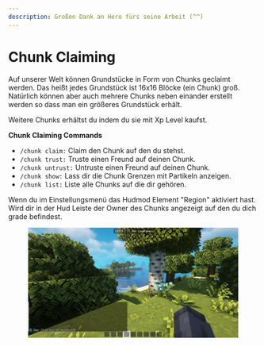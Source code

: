 ```yaml
---
description: Großen Dank an Hero fürs seine Arbeit (^^)
---
```


# Chunk Claiming

Auf unserer Welt können Grundstücke in Form von Chunks geclaimt werden. Das heißt jedes Grundstück ist 16x16 Blöcke (ein Chunk) groß. Natürlich können aber auch mehrere Chunks neben einander erstellt werden so dass man ein größeres Grundstück erhält.

Weitere Chunks erhältst du indem du sie mit Xp Level kaufst.

**Chunk Claiming Commands**&#x20;

* `/chunk claim:`  Claim den Chunk auf den du stehst.
* `/chunk trust:` Truste einen Freund auf deinen Chunk.
* `/chunk untrust:` Untruste einen Freund auf deinen Chunk.
* `/chunk show:` Lass dir die Chunk Grenzen mit Partikeln anzeigen.
* `/chunk list:` Liste alle Chunks auf die dir gehören.

Wenn du im Einstellungsmenü das Hudmod Element "Region" aktiviert hast. Wird dir in der Hud Leiste der Owner des Chunks angezeigt auf den du dich grade befindest.

<figure><img src="../.gitbook/assets/2023-05-27_13.53.54.png" alt=""><figcaption></figcaption></figure>
